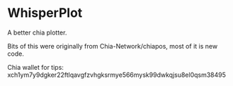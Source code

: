 # WhisperPlot

A better chia plotter.

Bits of this were originally from Chia-Network/chiapos, most of it is new code.

Chia wallet for tips:
xch1ym7y9dgker22ftlqavgfzvhgksrmye566mysk99dwkqjsu8el0qsm38495